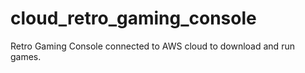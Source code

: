 # cloud_retro_gaming_console
Retro Gaming Console connected to AWS cloud to download and run games.
